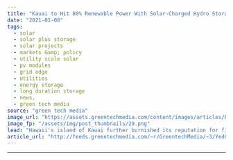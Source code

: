 ```yaml
---
title: "Kauai to Hit 80% Renewable Power With Solar-Charged Hydro Storage"
date: "2021-01-08"
tags: 
  - solar
  - solar plus storage 
  - solar projects
  - markets &amp; policy
  - utility scale solar
  - pv modules
  - grid edge
  - utilities
  - energy storage
  - long duration storage
  - news,
  - green tech media
source: "green tech media"
image_url: "https://assets.greentechmedia.com/content/images/articles/Puu_Opae.jpg"
image_fp: "/assets/img/post_thumbnails/29.png"
lead: "Hawaii's island of Kauai further burnished its reputation for figuring out clean energy years ahead of the mainland. The nonprofit Kauai Island Utility Cooperative signed a deal with AES to deliver power throughout the night from a solar-charged wate ..."
article_url: "http://feeds.greentechmedia.com/~r/GreentechMedia/~3/Yed0jfTPBDY/kauai-to-hit-80-renewable-power-with-solar-charged-hydro-storage"
---
```


---
